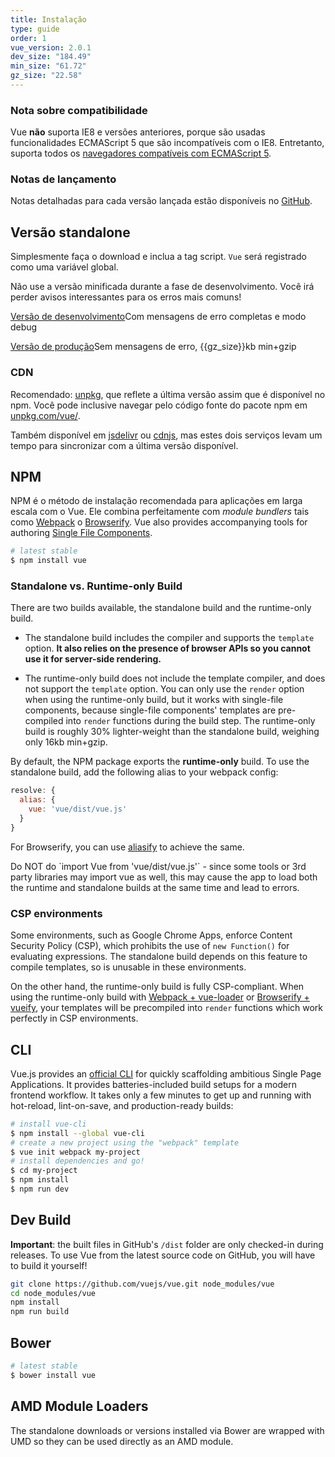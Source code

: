 ```yaml
---
title: Instalação
type: guide
order: 1
vue_version: 2.0.1
dev_size: "184.49"
min_size: "61.72"
gz_size: "22.58"
---
```


### Nota sobre compatibilidade

Vue **não** suporta IE8 e versões anteriores, porque são usadas funcionalidades ECMAScript 5 que são incompatíveis com o IE8. Entretanto, suporta todos os [navegadores compatíveis com ECMAScript 5](http://caniuse.com/#feat=es5).

### Notas de lançamento

Notas detalhadas para cada versão lançada estão disponíveis no [GitHub](https://github.com/vuejs/vue/releases).

## Versão standalone

Simplesmente faça o download e inclua a tag script. `Vue` será registrado como uma variável global.

<p class="tip">Não use a versão minificada durante a fase de desenvolvimento. Você irá perder avisos interessantes para os erros mais comuns!</p>

<div id="downloads">
<a class="button" href="/js/vue.js" download>Versão de desenvolvimento</a><span class="light info">Com mensagens de erro completas e modo debug</span>

<a class="button" href="/js/vue.min.js" download>Versão de produção</a><span class="light info">Sem mensagens de erro, {{gz_size}}kb min+gzip</span>
</div>

### CDN

Recomendado: [unpkg](https://unpkg.com/vue/dist/vue.js), que reflete a última versão assim que é disponível no npm. Você pode inclusive navegar pelo código fonte do pacote npm em [unpkg.com/vue/](https://unpkg.com/vue/).

Também disponível em [jsdelivr](//cdn.jsdelivr.net/vue/{{vue_version}}/vue.js) ou [cdnjs](//cdnjs.cloudflare.com/ajax/libs/vue/{{vue_version}}/vue.js), mas estes dois serviços levam um tempo para sincronizar com a última versão disponível.

## NPM

NPM é o método de instalação recomendada para aplicações em larga escala com o Vue. Ele combina perfeitamente com *module bundlers* tais como [Webpack](http://webpack.github.io/) o [Browserify](http://browserify.org/). Vue also provides accompanying tools for authoring [Single File Components](single-file-components.html).

``` bash
# latest stable
$ npm install vue
```

### Standalone vs. Runtime-only Build

There are two builds available, the standalone build and the runtime-only build.

- The standalone build includes the compiler and supports the `template` option. **It also relies on the presence of browser APIs so you cannot use it for server-side rendering.**

- The runtime-only build does not include the template compiler, and does not support the `template` option. You can only use the `render` option when using the runtime-only build, but it works with single-file components, because single-file components' templates are pre-compiled into `render` functions during the build step. The runtime-only build is roughly 30% lighter-weight than the standalone build, weighing only 16kb min+gzip.

By default, the NPM package exports the **runtime-only** build. To use the standalone build, add the following alias to your webpack config:

``` js
resolve: {
  alias: {
    vue: 'vue/dist/vue.js'
  }
}
```

For Browserify, you can use [aliasify](https://github.com/benbria/aliasify) to achieve the same.

<p class="tip">Do NOT do `import Vue from 'vue/dist/vue.js'` - since some tools or 3rd party libraries may import vue as well, this may cause the app to load both the runtime and standalone builds at the same time and lead to errors.</p>

### CSP environments

Some environments, such as Google Chrome Apps, enforce Content Security Policy (CSP), which prohibits the use of `new Function()` for evaluating expressions. The standalone build depends on this feature to compile templates, so is unusable in these environments.

On the other hand, the runtime-only build is fully CSP-compliant. When using the runtime-only build with [Webpack + vue-loader](https://github.com/vuejs-templates/webpack-simple) or [Browserify + vueify](https://github.com/vuejs-templates/browserify-simple), your templates will be precompiled into `render` functions which work perfectly in CSP environments.

## CLI

Vue.js provides an [official CLI](https://github.com/vuejs/vue-cli) for quickly scaffolding ambitious Single Page Applications. It provides batteries-included build setups for a modern frontend workflow. It takes only a few minutes to get up and running with hot-reload, lint-on-save, and production-ready builds:

``` bash
# install vue-cli
$ npm install --global vue-cli
# create a new project using the "webpack" template
$ vue init webpack my-project
# install dependencies and go!
$ cd my-project
$ npm install
$ npm run dev
```

## Dev Build

**Important**: the built files in GitHub's `/dist` folder are only checked-in during releases. To use Vue from the latest source code on GitHub, you will have to build it yourself!

``` bash
git clone https://github.com/vuejs/vue.git node_modules/vue
cd node_modules/vue
npm install
npm run build
```

## Bower

``` bash
# latest stable
$ bower install vue
```

## AMD Module Loaders

The standalone downloads or versions installed via Bower are wrapped with UMD so they can be used directly as an AMD module.
